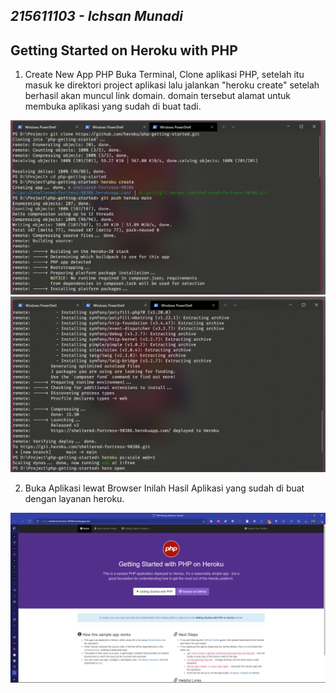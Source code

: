 ## _215611103 - Ichsan Munadi_

## Getting Started on Heroku with PHP

1. Create New App PHP
Buka Terminal, Clone aplikasi PHP, setelah itu masuk ke direktori project aplikasi lalu jalankan "heroku create" setelah berhasil akan muncul link domain. domain tersebut alamat untuk membuka aplikasi yang sudah di buat tadi.

![1](images/11.png)
![2](images/12.png)

2. Buka Aplikasi lewat Browser
Inilah Hasil Aplikasi yang sudah di buat dengan layanan heroku.

![13](images/13.png)